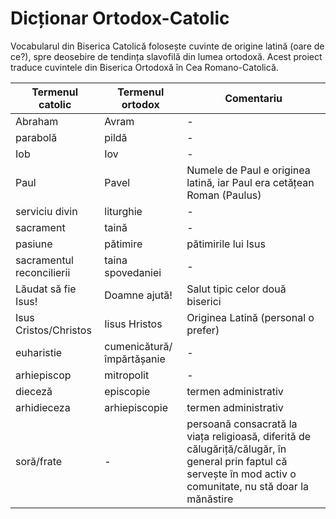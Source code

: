 # Dicționar Ortodox-Catolic
Vocabularul din Biserica Catolică folosește cuvinte de origine latină (oare de ce?), spre deosebire de tendința slavofilă din lumea ortodoxă. Acest proiect traduce cuvintele din Biserica Ortodoxă în Cea Romano-Catolică.

| Termenul catolic | Termenul ortodox |  Comentariu |
|------------------|------------------|      -      |
| Abraham          | Avram            |      -      |
| parabolă         | pildă            |      -      |
| Iob              | Iov              |      -      |
| Paul             | Pavel            | Numele de Paul e originea latină, iar Paul era cetățean Roman (Paulus) |
| serviciu divin   |  liturghie       | -            |
| sacrament        | taină            | -            |
| pasiune          | pătimire         | pătimirile lui Isus |
|  sacramentul reconcilierii | taina spovedaniei |  - |
| Lăudat să fie Isus!  | Doamne ajută! | Salut tipic celor două biserici  |
| Isus Cristos/Christos  | Iisus Hristos | Originea Latină (personal o prefer) |
| euharistie       | cumenicătură/împărtășanie           | - | 
| arhiepiscop      | mitropolit  | - |
| dieceză          | episcopie   | termen administrativ | 
| arhidieceza      | arhiepiscopie | termen administrativ |
| soră/frate      |       -         | persoană consacrată la viața religioasă, diferită de călugăriță/călugăr, în general prin faptul că servește în mod activ o comunitate, nu stă doar la mănăstire|
